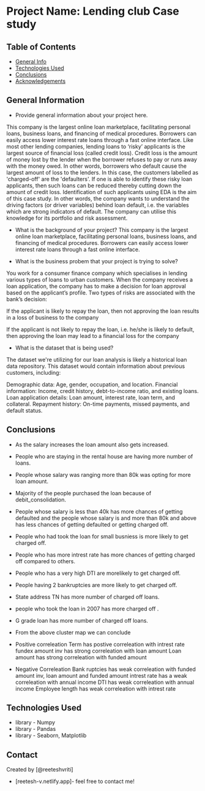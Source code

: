# Project Name: Lending club Case study
> 

## Table of Contents
* [General Info](#general-information)
* [Technologies Used](#technologies-used)
* [Conclusions](#conclusions)
* [Acknowledgements](#acknowledgements)

<!-- You can include any other section that is pertinent to your problem -->

## General Information
- Provide general information about your project here.

This company is the largest online loan marketplace, facilitating personal loans, business loans, and financing of medical procedures. Borrowers can easily access lower interest rate loans through a fast online interface. 
Like most other lending companies, lending loans to ‘risky’ applicants is the largest source of financial loss (called credit loss). Credit loss is the amount of money lost by the lender when the borrower refuses to pay or runs away with the money owed. In other words, borrowers who default cause the largest amount of loss to the lenders. In this case, the customers labelled as 'charged-off' are the 'defaulters'. 
If one is able to identify these risky loan applicants, then such loans can be reduced thereby cutting down the amount of credit loss. Identification of such applicants using EDA is the aim of this case study.
In other words, the company wants to understand the driving factors (or driver variables) behind loan default, i.e. the variables which are strong indicators of default.  The company can utilise this knowledge for its portfolio and risk assessment. 

- What is the background of your project?
This company is the largest online loan marketplace, facilitating personal loans, business loans, and financing of medical procedures. Borrowers can easily access lower interest rate loans through a fast online interface. 

- What is the business probem that your project is trying to solve?

You work for a consumer finance company which specialises in lending various types of loans to urban customers. When the company receives a loan application, the company has to make a decision for loan approval based on the applicant’s profile. Two types of risks are associated with the bank’s decision:

If the applicant is likely to repay the loan, then not approving the loan results in a loss of business to the company

If the applicant is not likely to repay the loan, i.e. he/she is likely to default, then approving the loan may lead to a financial loss for the company

- What is the dataset that is being used?

The dataset we're utilizing for our loan analysis is likely a historical loan data repository. This dataset would contain information about previous customers, including:

Demographic data: Age, gender, occupation, and location.
Financial information: Income, credit history, debt-to-income ratio, and existing loans.
Loan application details: Loan amount, interest rate, loan term, and collateral.
Repayment history: On-time payments, missed payments, and default status.


<!-- You don't have to answer all the questions - just the ones relevant to your project. -->

## Conclusions
- As the salary increases the loan amount also gets increased.
- People who are staying in the rental house are having more number of loans.
- People whose salary was ranging more than 80k was opting for more loan amount.
- Majority of the people purchased the loan because of debit_consolidation.
- People whose salary is less than 40k has more chances of getting defaulted and the people whose salary is and more than 80k and above has less chances of getting defaulted or getting charged off.
- People who had took the loan for small busniess is more likely to get charged off.
- People who has more intrest rate has more chances of getting charged off compared to others.
- People who has a very high DTI are morelikely to get charged off.
- People having 2 bankruptcies are more likely to get charged off.
- State address TN has more number of charged off loans.
- people who took the loan in 2007 has more charged off .
- G grade loan has more number of charged off loans. 


- From the above cluster map we can conclude
- Positive correleation
Term has postive correleation with intrest rate
fundex amount inv has strong correleation with loan amount
Loan amount has strong correleation with funded amount
- Negative Correleation
Bank ruptcies has weak correleation with funded amount inv, loan amount and funded amount
intrest rate has a weak correleation with annual income
DTI has weak correleation with annual income
Employee length has weak correleation with intrest rate

 

<!-- You don't have to answer all the questions - just the ones relevant to your project. -->


## Technologies Used
- library - Numpy
- library - Pandas
- library - Seaborn, Matplotlib



## Contact
Created by [@reeteshvriti]
-  [reetesh-v.netlify.app]- feel free to contact me!


<!-- Optional -->
<!-- ## License -->
<!-- This project is open source and available under the [... License](). -->

<!-- You don't have to include all sections - just the one's relevant to your project -->